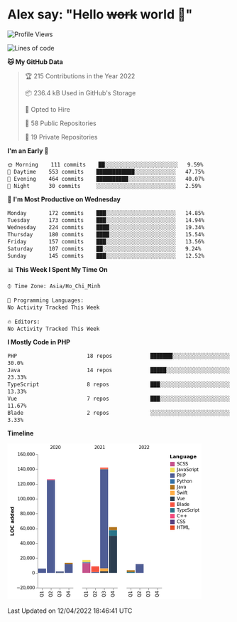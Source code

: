 # Alex say: "Hello ~~work~~ world 🐾"

<!--START_SECTION:waka-->
![Profile Views](http://img.shields.io/badge/Profile%20Views-2-blue)

![Lines of code](https://img.shields.io/badge/From%20Hello%20World%20I%27ve%20Written-394%20Thousand%20lines%20of%20code-blue)

**🐱 My GitHub Data** 

> 🏆 215 Contributions in the Year 2022
 > 
> 📦 236.4 kB Used in GitHub's Storage 
 > 
> 💼 Opted to Hire
 > 
> 📜 58 Public Repositories 
 > 
> 🔑 19 Private Repositories  
 > 
**I'm an Early 🐤** 

```text
🌞 Morning    111 commits    ██░░░░░░░░░░░░░░░░░░░░░░░   9.59% 
🌆 Daytime    553 commits    ████████████░░░░░░░░░░░░░   47.75% 
🌃 Evening    464 commits    ██████████░░░░░░░░░░░░░░░   40.07% 
🌙 Night      30 commits     ░░░░░░░░░░░░░░░░░░░░░░░░░   2.59%

```
📅 **I'm Most Productive on Wednesday** 

```text
Monday       172 commits    ███░░░░░░░░░░░░░░░░░░░░░░   14.85% 
Tuesday      173 commits    ███░░░░░░░░░░░░░░░░░░░░░░   14.94% 
Wednesday    224 commits    ████░░░░░░░░░░░░░░░░░░░░░   19.34% 
Thursday     180 commits    ████░░░░░░░░░░░░░░░░░░░░░   15.54% 
Friday       157 commits    ███░░░░░░░░░░░░░░░░░░░░░░   13.56% 
Saturday     107 commits    ██░░░░░░░░░░░░░░░░░░░░░░░   9.24% 
Sunday       145 commits    ███░░░░░░░░░░░░░░░░░░░░░░   12.52%

```


📊 **This Week I Spent My Time On** 

```text
⌚︎ Time Zone: Asia/Ho_Chi_Minh

💬 Programming Languages: 
No Activity Tracked This Week

🔥 Editors: 
No Activity Tracked This Week

```

**I Mostly Code in PHP** 

```text
PHP                      18 repos            ███████░░░░░░░░░░░░░░░░░░   30.0% 
Java                     14 repos            █████░░░░░░░░░░░░░░░░░░░░   23.33% 
TypeScript               8 repos             ███░░░░░░░░░░░░░░░░░░░░░░   13.33% 
Vue                      7 repos             ███░░░░░░░░░░░░░░░░░░░░░░   11.67% 
Blade                    2 repos             ░░░░░░░░░░░░░░░░░░░░░░░░░   3.33%

```


**Timeline**

![Chart not found](https://raw.githubusercontent.com/alexzvn/alexzvn/main/charts/bar_graph.png) 


 Last Updated on 12/04/2022 18:46:41 UTC
<!--END_SECTION:waka-->
